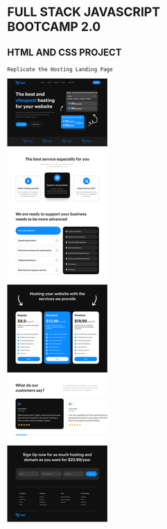 # FULL STACK JAVASCRIPT BOOTCAMP 2.0

## HTML AND CSS PROJECT

`Replicate the Hosting Landing Page`

![Project 2](./Hosting%20Landing%20Page.png)
